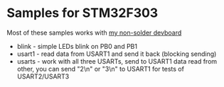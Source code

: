 Samples for STM32F303 
=================================

Most of these samples works with [my non-solder devboard](https://github.com/eddyem/stm32samples/tree/master/F0_F1_F3-LQFP48_testboard)

- blink - simple LEDs blink on PB0 and PB1
- usart1 - read data from USART1 and send it back (blocking sending)
- usarts - work with all three USARTs, send to USART1 data read from other, you can send "2\n" or "3\n" to USART1 for tests of USART2/USART3
